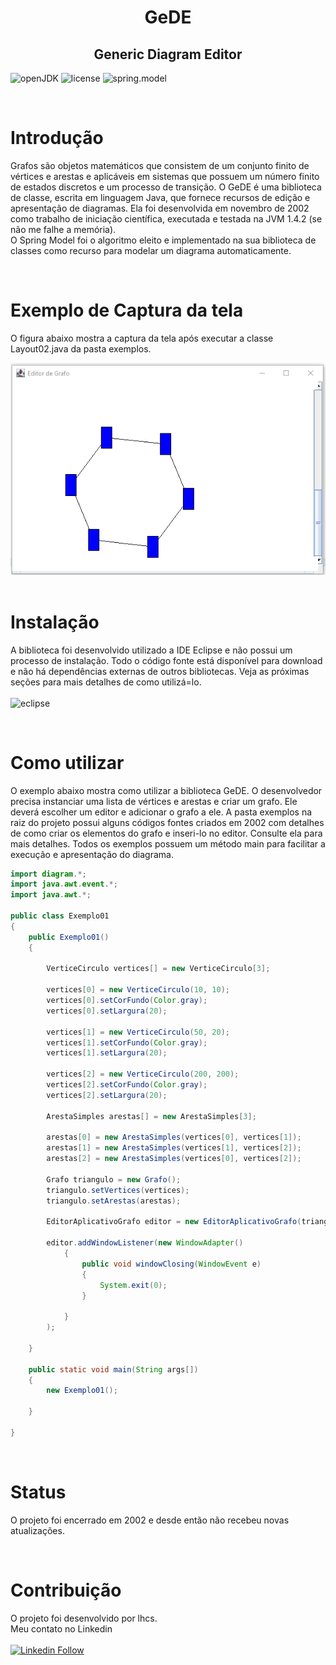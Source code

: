 <div align="center">
  <h1>GeDE</h1>
  <h2>Generic Diagram Editor</h2>
</div>

![openJDK] ![license] ![spring.model]



<br />

# Introdução
Grafos são objetos matemáticos que consistem de um conjunto finito de vértices e arestas e aplicáveis em sistemas que possuem um número finito de estados discretos e um processo de transição. O GeDE é uma biblioteca de classe, escrita em linguagem Java, que fornece recursos de edição e apresentação de diagramas. Ela foi desenvolvida em novembro de 2002 como trabalho de iniciação científica, executada e testada na JVM 1.4.2 (se não me falhe a memória).  <br />
O Spring Model foi o algoritmo eleito e implementado na sua biblioteca de classes como recurso para modelar um diagrama automaticamente.



<br />

# Exemplo de Captura da tela
O figura abaixo mostra a captura da tela após executar a classe Layout02.java da pasta exemplos.

<div align="center">
  <img src="https://github.com/lhcastilho-projects/gede/blob/main/img/screenshot.png"/>
</div>



<br />

# Instalação
A biblioteca foi desenvolvido utilizado a IDE Eclipse e não possui um processo de instalação. Todo o código fonte está disponível para download e não há dependências externas de outros bibliotecas. Veja as próximas seções para mais detalhes de como utilizá=lo. <br /> <br />
![eclipse]



<br />

# Como utilizar
O exemplo abaixo mostra como utilizar a biblioteca GeDE. O desenvolvedor precisa instanciar uma lista de vértices e arestas e criar um grafo. Ele deverá escolher um editor e adicionar o grafo a ele.
A pasta exemplos na raiz do projeto possui alguns códigos fontes criados em 2002 com detalhes de como criar os elementos do grafo e inseri-lo no editor. Consulte ela para mais detalhes. Todos os exemplos possuem um método main para facilitar a execução e apresentação do diagrama.

```java
import diagram.*;
import java.awt.event.*;
import java.awt.*;

public class Exemplo01
{
	public Exemplo01()
	{
		
		VerticeCirculo vertices[] = new VerticeCirculo[3];
		
		vertices[0] = new VerticeCirculo(10, 10);
		vertices[0].setCorFundo(Color.gray);
		vertices[0].setLargura(20);
		
		vertices[1] = new VerticeCirculo(50, 20);
		vertices[1].setCorFundo(Color.gray);
		vertices[1].setLargura(20);
		
		vertices[2] = new VerticeCirculo(200, 200);
		vertices[2].setCorFundo(Color.gray);
		vertices[2].setLargura(20);
		
		ArestaSimples arestas[] = new ArestaSimples[3];
		
		arestas[0] = new ArestaSimples(vertices[0], vertices[1]);
		arestas[1] = new ArestaSimples(vertices[1], vertices[2]);
		arestas[2] = new ArestaSimples(vertices[0], vertices[2]);
		
		Grafo triangulo = new Grafo();
		triangulo.setVertices(vertices);
		triangulo.setArestas(arestas);
		
		EditorAplicativoGrafo editor = new EditorAplicativoGrafo(triangulo);
		
		editor.addWindowListener(new WindowAdapter()
			{	
				public void windowClosing(WindowEvent e)
				{
					System.exit(0);
				}
		
			}		
		);
		
	}

	public static void main(String args[])
	{
		new Exemplo01();
		
	}
			
}
```

<br />

# Status
O projeto foi encerrado em 2002 e desde então não recebeu novas atualizações. 



<br />

# Contribuição
O projeto foi desenvolvido por lhcs. <br />
Meu contato no Linkedin <br /> <br />
<a href="https://www.linkedin.com/in/lhcs/"><img src="https://img.shields.io/static/v1?label=Linkedin&message=lhcs&color=blue&style=flat&logo=linkedin" alt="Linkedin Follow" /></a>


[openJDK]: https://img.shields.io/static/v1?label=OpenJDK&message=1.8&color=blue&style=flat&logo=openjdk
[license]: https://img.shields.io/static/v1?label=License&message=MIT&color=red&style=flat
[spring.model]: https://img.shields.io/static/v1?label=Graph%20Drawing&message=Spring%20Model&color=red&style=flat
[eclipse]: https://img.shields.io/static/v1?label=Eclipse%20&message=4.29.0&color=blue&style=flat&logo=eclipse

